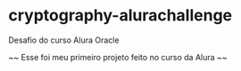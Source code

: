 # cryptography-alurachallenge
Desafio do curso Alura Oracle

~~ Esse foi meu primeiro projeto feito no curso da Alura ~~
